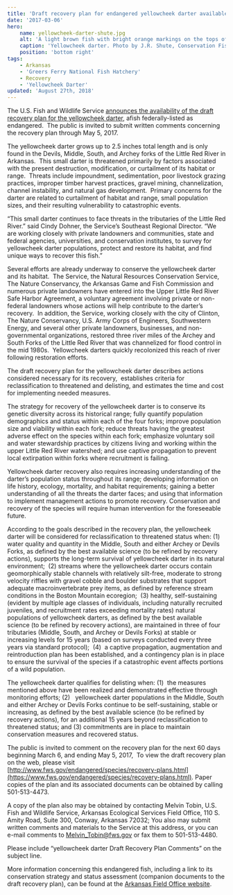 ```yaml
---
title: 'Draft recovery plan for endangered yellowcheek darter available'
date: '2017-03-06'
hero:
    name: yellowcheek-darter-shute.jpg
    alt: 'A light brown fish with bright orange markings on the tops of its fins.'
    caption: 'Yellowcheek darter. Photo by J.R. Shute, Conservation Fisheries, Inc.'
    position: 'bottom right'
tags:
    - Arkansas
    - 'Greers Ferry National Fish Hatchery'
    - Recovery
    - 'Yellowcheek Darter'
updated: 'August 27th, 2018'
---
```

The U.S. Fish and Wildlife Service [announces the availability of the draft recovery plan for the yellowcheek darter](https://www.federalregister.gov/documents/2017/03/06/2017-04279/endangered-and-threatened-wildlife-and-plants-technicalagency-draft-recovery-plan-for-the), afish federally-listed as endangered.  The public is invited to submit written comments concerning the recovery plan through May 5, 2017.

The yellowcheek darter grows up to 2.5 inches total length and is only found in the Devils, Middle, South, and Archey forks of the Little Red River in Arkansas.  This small darter is threatened primarily by factors associated with the present destruction, modification, or curtailment of its habitat or range.  Threats include impoundment, sedimentation, poor livestock grazing practices, improper timber harvest practices, gravel mining, channelization, channel instability, and natural gas development.  Primary concerns for the darter are related to curtailment of habitat and range, small population sizes, and their resulting vulnerability to catastrophic events.

“This small darter continues to face threats in the tributaries of the Little Red River.” said Cindy Dohner, the Service’s Southeast Regional Director. “We are working closely with private landowners and communities, state and federal agencies, universities, and conservation institutes, to survey for yellowcheek darter populations, protect and restore its habitat, and find unique ways to recover this fish.”

Several efforts are already underway to conserve the yellowcheek darter and its habitat.  The Service, the Natural Resources Conservation Service, The Nature Conservancy, the Arkansas Game and Fish Commission and numerous private landowners have entered into the Upper Little Red River Safe Harbor Agreement, a voluntary agreement involving private or non-federal landowners whose actions will help contribute to the darter’s recovery.  In addition, the Service, working closely with the city of Clinton, The Nature Conservancy, U.S. Army Corps of Engineers, Southwestern Energy, and several other private landowners, businesses, and non-governmental organizations, restored three river miles of the Archey and South Forks of the Little Red River that was channelized for flood control in the mid 1980s.  Yellowcheek darters quickly recolonized this reach of river following restoration efforts.  

The draft recovery plan for the yellowcheek darter describes actions considered necessary for its recovery,  establishes criteria for reclassification to threatened and delisting, and estimates the time and cost for implementing needed measures.  

The strategy for recovery of the yellowcheek darter is to conserve its genetic diversity across its historical range; fully quantify population demographics and status within each of the four forks; improve population size and viability within each fork; reduce threats having the greatest adverse effect on the species within each fork; emphasize voluntary soil and water stewardship practices by citizens living and working within the upper Little Red River watershed; and use captive propagation to prevent local extirpation within forks where recruitment is failing.

Yellowcheek darter recovery also requires increasing understanding of the darter’s population status throughout its range; developing information on life history, ecology, mortality, and habitat requirements; gaining a better understanding of all the threats the darter faces; and using that information to implement management actions to promote recovery. Conservation and recovery of the species will require human intervention for the foreseeable future.

According to the goals described in the recovery plan, the yellowcheek darter will be considered for reclassification to threatened status when: (1)  water quality and quantity in the Middle, South and either Archey or Devils Forks, as defined by the best available science (to be refined by recovery actions), supports the long-term survival of yellowcheek darter in its natural environment;  (2) streams where the yellowcheek darter occurs contain geomorphically stable channels with relatively silt-free, moderate to strong velocity riffles with gravel cobble and boulder substrates that support adequate macroinvertebrate prey items, as defined by reference stream conditions in the Boston Mountain ecoregion;  (3) healthy, self-sustaining (evident by multiple age classes of individuals, including naturally recruited juveniles, and recruitment rates exceeding mortality rates) natural populations of yellowcheek darters, as defined by the best available science (to be refined by recovery actions), are maintained in three of four tributaries (Middle, South, and Archey or Devils Forks) at stable or increasing levels for 15 years (based on surveys conducted every three years via standard protocol);  (4)  a captive propagation, augmentation and reintroduction plan has been established, and a contingency plan is in place to ensure the survival of the species if a catastrophic event affects portions of a wild population.

The yellowcheek darter qualifies for delisting when: (1)  the measures mentioned above have been realized and demonstrated effective through monitoring efforts; (2)   yellowcheek darter populations in the Middle, South and either Archey or Devils Forks continue to be self-sustaining, stable or increasing, as defined by the best available science (to be refined by recovery actions), for an additional 15 years beyond reclassification to threatened status; and (3) commitments are in place to maintain conservation measures and recovered status.  

The public is invited to comment on the recovery plan for the next 60 days beginning March 6, and ending May 5, 2017,  To view the draft recovery plan on the web, please visit [http://www.fws.gov/endangered/species/recovery-plans.html](https://www.fws.gov/endangered/species/recovery-plans.html)_._ Paper copies of the plan and its associated documents can be obtained by calling 501-513-4473.

A copy of the plan also may be obtained by contacting Melvin Tobin, U.S. Fish and Wildlife Service, Arkansas Ecological Services Field Office, 110 S. Amity Road, Suite 300, Conway, Arkansas 72032; You also may submit written comments and materials to the Service at this address, or you can  e-mail comments to [Melvin_Tobin@fws.gov](mailto:Melvin_Tobin@fws.gov) or fax them to 501-513-4480.

Please include “yellowcheek darter Draft Recovery Plan Comments” on the subject line.

More information concerning this endangered fish, including a link to its conservation strategy and status assessment (companion documents to the draft recovery plan), can be found at the [Arkansas Field Office website](https://www.fws.gov/arkansas-es/).
